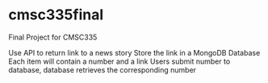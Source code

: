 # cmsc335final
Final Project for CMSC335

Use API to return link to a news story
Store the link in a MongoDB Database
	Each item will contain a number and a link
Users submit number to database, database retrieves the corresponding number
